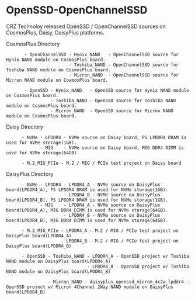 # OpenSSD-OpenChannelSSD

CRZ Technoloy released OpenSSD / OpenChannelSSD sources on CosmosPlus, Daisy, DaisyPlus platforms.

CosmosPlus Directory

           - OpenChannelSSD - Hynix_NAND   - OpenChannelSSD source for Hynix NAND module on CosmosPlus board.
                            - Toshiba_NAND - OpenChannelSSD source for Toshiba NAND module on CosmosPlus board.
                            - Micron_NAND  - OpenChannelSSD source for Micron NAND module on CosmosPlus board.

           - OpenSSD - Hynix_NAND   - OpenSSD source for Hynix NAND module on CosmosPlus board.
                     - Toshiba_NAND - OpenSSD source for Toshiba NAND module on CosmosPlus board.
                     - Micron_NAND  - OpenSSD source for Micron NAND module on CosmosPlus board.


Daisy Directory

          - NVMe - LPDDR4 - NVMe source on Daisy board, PS LPDDR4 DRAM is used for NVMe storage(1GB).
                 - MIG    - NVMe source on Daisy board, MIG DDR4 DIMM is used for NVMe storage(64GB).
		  
          - M.2_MIG_PCIe - M.2 / MIG / PCIe test project on Daisy board
		  
		  
DaisyPlus Directory

          - NVMe - LPDDR4 - LPDDR4_A - NVMe source on DaisyPlus board(LPDDR4_A), PS LPDDR4 DRAM is used for NVMe storage(1GB).
                          - LPDDR4_B - NVMe source on DaisyPlus board(LPDDR4_B), PS LPDDR4 DRAM is used for NVMe storage(1GB).
                 - MIG    - LPDDR4_A - NVMe source on DaisyPlus board(LPDDR4_A), MIG DDR4 DIMM is used for NVMe storage(64GB).
                          - LPDDR4_B - NVMe source on DaisyPlus board(LPDDR4_B), MIG DDR4 DIMM is used for NVMe storage(64GB).

          - M.2_MIG_PCIe - LPDDR4_A - M.2 / MIG / PCIe test project on DaisyPlus board(LPDDR4_A)      
                         - LPDDR4_B - M.2 / MIG / PCIe test project on DaisyPlus board(LPDDR4_B)
						 
          - OpenSSD - Toshiba_NAND - LPDDR4_A - OpenSSD project w/ Toshiba NAND module on DaisyPlus board(LPDDR4_A)      
                                   - LPDDR4_B - OpenSSD project w/ Toshiba NAND module on DaisyPlus board(LPDDR4_B)
								   
                    - Micron_NAND - daisyplus_openssd_micron_4c2w_lpddr4 - OpenSSD project w/ Micron 4Channel 2Way NAND module on DaisyPlus board(LPDDR4_B)